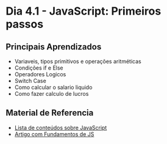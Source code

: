 # Dia 4.1 - JavaScript: Primeiros passos

## Principais Aprendizados

* Variaveis, tipos primitivos e operações aritméticas
* Condições if e Else
* Operadores Logicos
* Switch Case
* Como calcular o salario liquido
* Como fazer calculo de lucros

## Material de Referencia

* [Lista de conteúdos sobre JavaScript](https://github.com/denysdovhan/wtfjs)
* [Artigo com Fundamentos de JS](https://www.freecodecamp.org/news/learn-these-javascript-fundamentals-and-become-a-better-developer-2a031a0dc9cf/)
